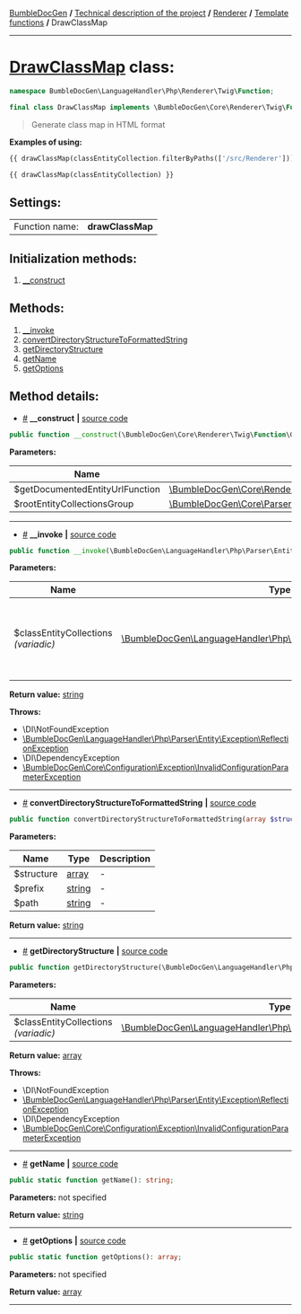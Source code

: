 <!-- {% raw %} -->
<embed> <a href="/docs/README.md">BumbleDocGen</a> <b>/</b> <a href="/docs/tech/readme.md">Technical description of the project</a> <b>/</b> <a href="/docs/tech/3.renderer/readme.md">Renderer</a> <b>/</b> <a href="/docs/tech/3.renderer/05_twigCustomFunctions.md">Template functions</a> <b>/</b> DrawClassMap<hr> </embed>

<h1>
    <a href="https://github.com/bumble-tech/bumble-doc-gen/blob/master/src/LanguageHandler/Php/Renderer/Twig/Function/DrawClassMap.php#L25">DrawClassMap</a> class:
</h1>





```php
namespace BumbleDocGen\LanguageHandler\Php\Renderer\Twig\Function;

final class DrawClassMap implements \BumbleDocGen\Core\Renderer\Twig\Function\CustomFunctionInterface
```

<blockquote>Generate class map in HTML format</blockquote>


<b>Examples of using:</b>

```php
{{ drawClassMap(classEntityCollection.filterByPaths(['/src/Renderer'])) }}

```

```php
{{ drawClassMap(classEntityCollection) }}

```




<h2>Settings:</h2>

<table>
    <tr>
        <td>Function name:</td>
        <td><b>drawClassMap</b></td>
    </tr>
</table>




<h2>Initialization methods:</h2>

<ol>
<li>
    <a href="#m-construct">__construct</a>
    </li>
</ol>

<h2>Methods:</h2>

<ol>
<li>
    <a href="#m-invoke">__invoke</a>
    </li>
<li>
    <a href="#mconvertdirectorystructuretoformattedstring">convertDirectoryStructureToFormattedString</a>
    </li>
<li>
    <a href="#mgetdirectorystructure">getDirectoryStructure</a>
    </li>
<li>
    <a href="#mgetname">getName</a>
    </li>
<li>
    <a href="#mgetoptions">getOptions</a>
    </li>
</ol>







<h2>Method details:</h2>

<div class='method_description-block'>

<ul>
<li><a name="m-construct" href="#m-construct">#</a>
 <b>__construct</b>
    <b>|</b> <a href="https://github.com/bumble-tech/bumble-doc-gen/blob/master/src/LanguageHandler/Php/Renderer/Twig/Function/DrawClassMap.php#L30">source code</a></li>
</ul>

```php
public function __construct(\BumbleDocGen\Core\Renderer\Twig\Function\GetDocumentedEntityUrl $getDocumentedEntityUrlFunction, \BumbleDocGen\Core\Parser\Entity\RootEntityCollectionsGroup $rootEntityCollectionsGroup);
```



<b>Parameters:</b>

<table>
    <thead>
    <tr>
        <th>Name</th>
        <th>Type</th>
        <th>Description</th>
    </tr>
    </thead>
    <tbody>
            <tr>
            <td>$getDocumentedEntityUrlFunction</td>
            <td><a href='https://github.com/bumble-tech/bumble-doc-gen/blob/master/src/Core/Renderer/Twig/Function/GetDocumentedEntityUrl.php'>\BumbleDocGen\Core\Renderer\Twig\Function\GetDocumentedEntityUrl</a></td>
            <td>-</td>
        </tr>
            <tr>
            <td>$rootEntityCollectionsGroup</td>
            <td><a href='https://github.com/bumble-tech/bumble-doc-gen/blob/master/src/Core/Parser/Entity/RootEntityCollectionsGroup.php'>\BumbleDocGen\Core\Parser\Entity\RootEntityCollectionsGroup</a></td>
            <td>-</td>
        </tr>
        </tbody>
</table>



</div>
<hr>
<div class='method_description-block'>

<ul>
<li><a name="m-invoke" href="#m-invoke">#</a>
 <b>__invoke</b>
    <b>|</b> <a href="https://github.com/bumble-tech/bumble-doc-gen/blob/master/src/LanguageHandler/Php/Renderer/Twig/Function/DrawClassMap.php#L59">source code</a></li>
</ul>

```php
public function __invoke(\BumbleDocGen\LanguageHandler\Php\Parser\Entity\ClassEntityCollection ...$classEntityCollections): string;
```



<b>Parameters:</b>

<table>
    <thead>
    <tr>
        <th>Name</th>
        <th>Type</th>
        <th>Description</th>
    </tr>
    </thead>
    <tbody>
            <tr>
            <td>$classEntityCollections <i>(variadic)</i></td>
            <td><a href='https://github.com/bumble-tech/bumble-doc-gen/blob/master/src/LanguageHandler/Php/Parser/Entity/ClassEntityCollection.php'>\BumbleDocGen\LanguageHandler\Php\Parser\Entity\ClassEntityCollection</a></td>
            <td>The collection of entities for which the class map will be generated</td>
        </tr>
        </tbody>
</table>

<b>Return value:</b> <a href='https://www.php.net/manual/en/language.types.string.php'>string</a>


<b>Throws:</b>
<ul>
<li>
    <a >\DI\NotFoundException</a></li>

<li>
    <a href="/docs/tech/3.renderer/classes/ReflectionException_3.md">\BumbleDocGen\LanguageHandler\Php\Parser\Entity\Exception\ReflectionException</a></li>

<li>
    <a >\DI\DependencyException</a></li>

<li>
    <a href="/docs/tech/3.renderer/classes/InvalidConfigurationParameterException_3.md">\BumbleDocGen\Core\Configuration\Exception\InvalidConfigurationParameterException</a></li>

</ul>

</div>
<hr>
<div class='method_description-block'>

<ul>
<li><a name="mconvertdirectorystructuretoformattedstring" href="#mconvertdirectorystructuretoformattedstring">#</a>
 <b>convertDirectoryStructureToFormattedString</b>
    <b>|</b> <a href="https://github.com/bumble-tech/bumble-doc-gen/blob/master/src/LanguageHandler/Php/Renderer/Twig/Function/DrawClassMap.php#L136">source code</a></li>
</ul>

```php
public function convertDirectoryStructureToFormattedString(array $structure, string $prefix = '│', string $path = '/'): string;
```



<b>Parameters:</b>

<table>
    <thead>
    <tr>
        <th>Name</th>
        <th>Type</th>
        <th>Description</th>
    </tr>
    </thead>
    <tbody>
            <tr>
            <td>$structure</td>
            <td><a href='https://www.php.net/manual/en/language.types.array.php'>array</a></td>
            <td>-</td>
        </tr>
            <tr>
            <td>$prefix</td>
            <td><a href='https://www.php.net/manual/en/language.types.string.php'>string</a></td>
            <td>-</td>
        </tr>
            <tr>
            <td>$path</td>
            <td><a href='https://www.php.net/manual/en/language.types.string.php'>string</a></td>
            <td>-</td>
        </tr>
        </tbody>
</table>

<b>Return value:</b> <a href='https://www.php.net/manual/en/language.types.string.php'>string</a>


</div>
<hr>
<div class='method_description-block'>

<ul>
<li><a name="mgetdirectorystructure" href="#mgetdirectorystructure">#</a>
 <b>getDirectoryStructure</b>
    <b>|</b> <a href="https://github.com/bumble-tech/bumble-doc-gen/blob/master/src/LanguageHandler/Php/Renderer/Twig/Function/DrawClassMap.php#L101">source code</a></li>
</ul>

```php
public function getDirectoryStructure(\BumbleDocGen\LanguageHandler\Php\Parser\Entity\ClassEntityCollection ...$classEntityCollections): array;
```



<b>Parameters:</b>

<table>
    <thead>
    <tr>
        <th>Name</th>
        <th>Type</th>
        <th>Description</th>
    </tr>
    </thead>
    <tbody>
            <tr>
            <td>$classEntityCollections <i>(variadic)</i></td>
            <td><a href='https://github.com/bumble-tech/bumble-doc-gen/blob/master/src/LanguageHandler/Php/Parser/Entity/ClassEntityCollection.php'>\BumbleDocGen\LanguageHandler\Php\Parser\Entity\ClassEntityCollection</a></td>
            <td>-</td>
        </tr>
        </tbody>
</table>

<b>Return value:</b> <a href='https://www.php.net/manual/en/language.types.array.php'>array</a>


<b>Throws:</b>
<ul>
<li>
    <a >\DI\NotFoundException</a></li>

<li>
    <a href="/docs/tech/3.renderer/classes/ReflectionException_3.md">\BumbleDocGen\LanguageHandler\Php\Parser\Entity\Exception\ReflectionException</a></li>

<li>
    <a >\DI\DependencyException</a></li>

<li>
    <a href="/docs/tech/3.renderer/classes/InvalidConfigurationParameterException_3.md">\BumbleDocGen\Core\Configuration\Exception\InvalidConfigurationParameterException</a></li>

</ul>

</div>
<hr>
<div class='method_description-block'>

<ul>
<li><a name="mgetname" href="#mgetname">#</a>
 <b>getName</b>
    <b>|</b> <a href="https://github.com/bumble-tech/bumble-doc-gen/blob/master/src/LanguageHandler/Php/Renderer/Twig/Function/DrawClassMap.php#L36">source code</a></li>
</ul>

```php
public static function getName(): string;
```



<b>Parameters:</b> not specified

<b>Return value:</b> <a href='https://www.php.net/manual/en/language.types.string.php'>string</a>


</div>
<hr>
<div class='method_description-block'>

<ul>
<li><a name="mgetoptions" href="#mgetoptions">#</a>
 <b>getOptions</b>
    <b>|</b> <a href="https://github.com/bumble-tech/bumble-doc-gen/blob/master/src/LanguageHandler/Php/Renderer/Twig/Function/DrawClassMap.php#L41">source code</a></li>
</ul>

```php
public static function getOptions(): array;
```



<b>Parameters:</b> not specified

<b>Return value:</b> <a href='https://www.php.net/manual/en/language.types.array.php'>array</a>


</div>
<hr>

<!-- {% endraw %} -->